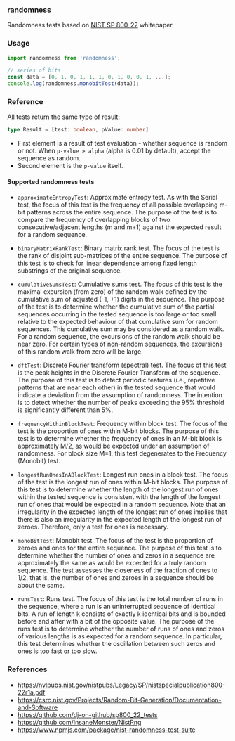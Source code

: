 ### randomness

Randomness tests based on [NIST SP 800-22](https://nvlpubs.nist.gov/nistpubs/Legacy/SP/nistspecialpublication800-22r1a.pdf) whitepaper.

### Usage

```typescript
import randomness from 'randomness';

// series of bits
const data = [0, 1, 0, 1, 1, 1, 0, 1, 0, 0, 1, ...];
console.log(randomness.monobitTest(data));
```

### Reference

All tests return the same type of result:

```typescript
type Result = [test: boolean, pValue: number]
```

- First element is a result of test evaluation - whether sequence is random or not. When `p-value ≥ alpha` (alpha is 0.01 by default), accept the sequence as random.
- Second element is the `p-value` itself.

#### Supported randomness tests

- `approximateEntropyTest`: Approximate entropy test. As with the Serial test, the focus of this test is the frequency of all possible overlapping m-bit patterns across the entire sequence. The purpose of the test is to compare the frequency of overlapping blocks of two consecutive/adjacent lengths (m and m+1) against the expected result for a random sequence.

- `binaryMatrixRankTest`: Binary matrix rank test. The focus of the test is the rank of disjoint sub-matrices of the entire sequence. The purpose of this test is to check for linear dependence among fixed length substrings of the original sequence.

- `cumulativeSumsTest`: Cumulative sums test. The focus of this test is the maximal excursion (from zero) of the random walk defined by the cumulative sum of adjusted (-1, +1) digits in the sequence. The purpose of the test is to determine whether the cumulative sum of the partial sequences occurring in the tested sequence is too large or too small relative to the expected behaviour of that cumulative sum for random sequences. This cumulative sum may be considered as a random walk. For a random sequence, the excursions of the random walk should be near zero. For certain types of non-random sequences, the excursions of this random walk from zero will be large.

- `dftTest`: Discrete Fourier transform (spectral) test. The focus of this test is the peak heights in the Discrete Fourier Transform of the sequence. The purpose of this test is to detect periodic features (i.e., repetitive patterns that are near each other) in the tested sequence that would indicate a deviation from the assumption of randomness. The intention is to detect whether the number of peaks exceeding the 95% threshold is significantly different than 5%.

- `frequencyWithinBlockTest`: Frequency within block test. The focus of the test is the proportion of ones within M-bit blocks. The purpose of this test is to determine whether the frequency of ones in an M-bit block is approximately M/2, as would be expected under an assumption of randomness. For block size M=1, this test degenerates to the Frequency (Monobit) test.

- `longestRunOnesInABlockTest`: Longest run ones in a block test. The focus of the test is the longest run of ones within M-bit blocks. The purpose of this test is to determine whether the length of the longest run of ones within the tested sequence is consistent with the length of the longest run of ones that would be expected in a random sequence. Note that an irregularity in the expected length of the longest run of ones implies that there is also an irregularity in the expected length of the longest run of zeroes. Therefore, only a test for ones is necessary.

- `monoBitTest`: Monobit test. The focus of the test is the proportion of zeroes and ones for the entire sequence. The purpose of this test is to determine whether the number of ones and zeros in a sequence are approximately the same as would be expected for a truly random sequence. The test assesses the closeness of the fraction of ones to 1/2, that is, the number of ones and zeroes in a sequence should be about the same.

- `runsTest`: Runs test. The focus of this test is the total number of runs in the sequence, where a run is an uninterrupted sequence of identical bits. A run of length k consists of exactly k identical bits and is bounded before and after with a bit of the opposite value. The purpose of the runs test is to determine whether the number of runs of ones and zeros of various lengths is as expected for a random sequence. In particular, this test determines whether the oscillation between such zeros and ones is too fast or too slow.

### References

- https://nvlpubs.nist.gov/nistpubs/Legacy/SP/nistspecialpublication800-22r1a.pdf
- https://csrc.nist.gov/Projects/Random-Bit-Generation/Documentation-and-Software
- https://github.com/dj-on-github/sp800_22_tests
- https://github.com/InsaneMonster/NistRng
- https://www.npmjs.com/package/nist-randomness-test-suite
